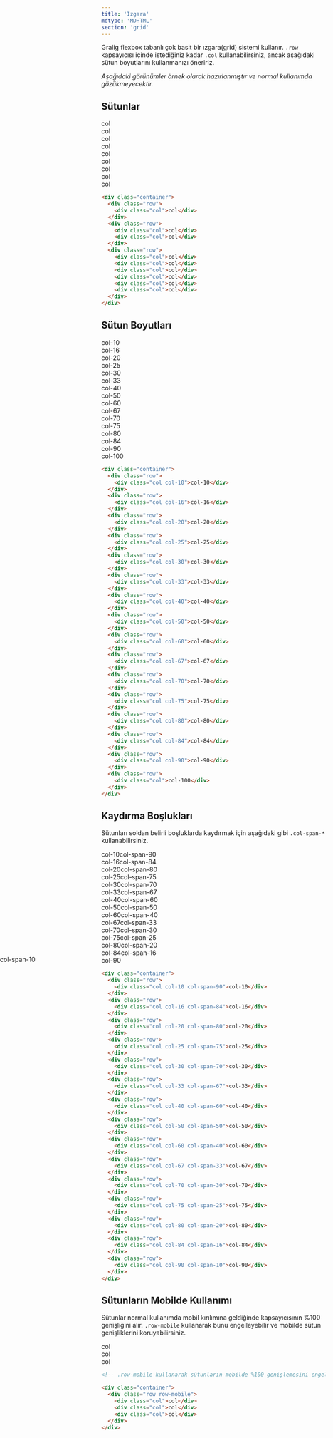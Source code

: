 ```yaml
---
title: 'Izgara'
mdtype: 'MDHTML'
section: 'grid'
---
```


Gralig flexbox tabanlı çok basit bir ızgara(grid) sistemi kullanır. `.row` kapsayıcısı içinde istediğiniz kadar `.col` kullanabilirsiniz, ancak aşağıdaki sütun boyutlarını kullanmanızı öneririz.

_Aşağıdaki görünümler örnek olarak hazırlanmıştır ve normal kullanımda gözükmeyecektir._

## Sütunlar

<div class="gra-s-wrapper">
  <div class="row">
    <div class="col">
      <span class="col-test">col</span>
    </div>
  </div>
  <div class="row">
    <div class="col">
      <span class="col-test">col</span>
    </div>
    <div class="col">
      <span class="col-test">col</span>
    </div>
  </div>
  <div class="row">
    <div class="col">
      <span class="col-test">col</span>
    </div>
    <div class="col">
      <span class="col-test">col</span>
    </div>
    <div class="col">
      <span class="col-test">col</span>
    </div>
    <div class="col">
      <span class="col-test">col</span>
    </div>
    <div class="col">
      <span class="col-test">col</span>
    </div>
    <div class="col">
      <span class="col-test">col</span>
    </div>
  </div>
</div>

```html
<div class="container">
  <div class="row">
    <div class="col">col</div>
  </div>
  <div class="row">
    <div class="col">col</div>
    <div class="col">col</div>
  </div>
  <div class="row">
    <div class="col">col</div>
    <div class="col">col</div>
    <div class="col">col</div>
    <div class="col">col</div>
    <div class="col">col</div>
    <div class="col">col</div>
  </div>
</div>
```

## Sütun Boyutları

<div class="gra-s-wrapper">
  <div class="row">
    <div class="col col-10">
      <span class="col-test">col-10</span>
    </div>
  </div>
  <div class="row">
    <div class="col col-16">
      <span class="col-test">col-16</span>
    </div>
  </div>
  <div class="row">
    <div class="col col-20">
      <span class="col-test">col-20</span>
    </div>
  </div>
  <div class="row">
    <div class="col col-25">
      <span class="col-test">col-25</span>
    </div>
  </div>
  <div class="row">
    <div class="col col-30">
      <span class="col-test">col-30</span>
    </div>
  </div>
  <div class="row">
    <div class="col col-33">
      <span class="col-test">col-33</span>
    </div>
  </div>
  <div class="row">
    <div class="col col-40">
      <span class="col-test">col-40</span>
    </div>
  </div>
  <div class="row">
    <div class="col col-50">
      <span class="col-test">col-50</span>
    </div>
  </div>
  <div class="row">
    <div class="col col-60">
      <span class="col-test">col-60</span>
    </div>
  </div>
  <div class="row">
    <div class="col col-67">
      <span class="col-test">col-67</span>
    </div>
  </div>
  <div class="row">
    <div class="col col-70">
      <span class="col-test">col-70</span>
    </div>
  </div>
  <div class="row">
    <div class="col col-75">
      <span class="col-test">col-75</span>
    </div>
  </div>
  <div class="row">
    <div class="col col-80">
      <span class="col-test">col-80</span>
    </div>
  </div>
  <div class="row">
    <div class="col col-84">
      <span class="col-test">col-84</span>
    </div>
  </div>
  <div class="row">
    <div class="col col-90">
      <span class="col-test">col-90</span>
    </div>
  </div>
  <div class="row">
    <div class="col">
      <span class="col-test">col-100</span>
    </div>
  </div>
</div>

```html
<div class="container">
  <div class="row">
    <div class="col col-10">col-10</div>
  </div>
  <div class="row">
    <div class="col col-16">col-16</div>
  </div>
  <div class="row">
    <div class="col col-20">col-20</div>
  </div>
  <div class="row">
    <div class="col col-25">col-25</div>
  </div>
  <div class="row">
    <div class="col col-30">col-30</div>
  </div>
  <div class="row">
    <div class="col col-33">col-33</div>
  </div>
  <div class="row">
    <div class="col col-40">col-40</div>
  </div>
  <div class="row">
    <div class="col col-50">col-50</div>
  </div>
  <div class="row">
    <div class="col col-60">col-60</div>
  </div>
  <div class="row">
    <div class="col col-67">col-67</div>
  </div>
  <div class="row">
    <div class="col col-70">col-70</div>
  </div>
  <div class="row">
    <div class="col col-75">col-75</div>
  </div>
  <div class="row">
    <div class="col col-80">col-80</div>
  </div>
  <div class="row">
    <div class="col col-84">col-84</div>
  </div>
  <div class="row">
    <div class="col col-90">col-90</div>
  </div>
  <div class="row">
    <div class="col">col-100</div>
  </div>
</div>
```

## Kaydırma Boşlukları

Sütunları soldan belirli boşluklarda kaydırmak için aşağıdaki gibi `.col-span-*` kullanabilirsiniz.

<div class="gra-s-wrapper">
  <div class="row">
    <div class="col col-10 col-span-90">
      <span class="col-test">col-10</span
      ><span class="col-test span span90">col-span-90</span>
    </div>
  </div>
  <div class="row">
    <div class="col col-16 col-span-84">
      <span class="col-test">col-16</span
      ><span class="col-test span span84">col-span-84</span>
    </div>
  </div>
  <div class="row">
    <div class="col col-20 col-span-80">
      <span class="col-test">col-20</span
      ><span class="col-test span span80">col-span-80</span>
    </div>
  </div>
  <div class="row">
    <div class="col col-25 col-span-75">
      <span class="col-test">col-25</span
      ><span class="col-test span span75">col-span-75</span>
    </div>
  </div>
  <div class="row">
    <div class="col col-30 col-span-70">
      <span class="col-test">col-30</span
      ><span class="col-test span span70">col-span-70</span>
    </div>
  </div>
  <div class="row">
    <div class="col col-33 col-span-67">
      <span class="col-test">col-33</span
      ><span class="col-test span span67">col-span-67</span>
    </div>
  </div>
  <div class="row">
    <div class="col col-40 col-span-60">
      <span class="col-test">col-40</span
      ><span class="col-test span span60">col-span-60</span>
    </div>
  </div>
  <div class="row">
    <div class="col col-50 col-span-50">
      <span class="col-test">col-50</span
      ><span class="col-test span span50">col-span-50</span>
    </div>
  </div>
  <div class="row">
    <div class="col col-60 col-span-40">
      <span class="col-test">col-60</span
      ><span class="col-test span span40">col-span-40</span>
    </div>
  </div>
  <div class="row">
    <div class="col col-67 col-span-33">
      <span class="col-test">col-67</span
      ><span class="col-test span span33">col-span-33</span>
    </div>
  </div>
  <div class="row">
    <div class="col col-70 col-span-30">
      <span class="col-test">col-70</span
      ><span class="col-test span span30">col-span-30</span>
    </div>
  </div>
  <div class="row">
    <div class="col col-75 col-span-25">
      <span class="col-test">col-75</span
      ><span class="col-test span span25">col-span-25</span>
    </div>
  </div>
  <div class="row">
    <div class="col col-80 col-span-20">
      <span class="col-test">col-80</span
      ><span class="col-test span span20">col-span-20</span>
    </div>
  </div>
  <div class="row">
    <div class="col col-84 col-span-16">
      <span class="col-test">col-84</span
      ><span class="col-test span span16">col-span-16</span>
    </div>
  </div>
  <div class="row">
    <div class="col col-90 col-span-10">
      <span class="col-test">col-90</span
      ><span class="col-test span span10">
      <span style="position: absolute; line-height:1; left: 0">col-span-10</span></span>
    </div>
  </div>
</div>

```html
<div class="container">
  <div class="row">
    <div class="col col-10 col-span-90">col-10</div>
  </div>
  <div class="row">
    <div class="col col-16 col-span-84">col-16</div>
  </div>
  <div class="row">
    <div class="col col-20 col-span-80">col-20</div>
  </div>
  <div class="row">
    <div class="col col-25 col-span-75">col-25</div>
  </div>
  <div class="row">
    <div class="col col-30 col-span-70">col-30</div>
  </div>
  <div class="row">
    <div class="col col-33 col-span-67">col-33</div>
  </div>
  <div class="row">
    <div class="col col-40 col-span-60">col-40</div>
  </div>
  <div class="row">
    <div class="col col-50 col-span-50">col-50</div>
  </div>
  <div class="row">
    <div class="col col-60 col-span-40">col-60</div>
  </div>
  <div class="row">
    <div class="col col-67 col-span-33">col-67</div>
  </div>
  <div class="row">
    <div class="col col-70 col-span-30">col-70</div>
  </div>
  <div class="row">
    <div class="col col-75 col-span-25">col-75</div>
  </div>
  <div class="row">
    <div class="col col-80 col-span-20">col-80</div>
  </div>
  <div class="row">
    <div class="col col-84 col-span-16">col-84</div>
  </div>
  <div class="row">
    <div class="col col-90 col-span-10">col-90</div>
  </div>
</div>
```

## Sütunların Mobilde Kullanımı

Sütunlar normal kullanımda mobil kırılımına geldiğinde kapsayıcısının %100 genişliğini alır. `.row-mobile` kullanarak bunu engelleyebilir ve mobilde sütun genişliklerini koruyabilirsiniz.

<div class="gra-s-wrapper">
  <div class="row row-mobile">
    <div class="col ">
      <span class="col-test">col</span>
    </div>
    <div class="col ">
      <span class="col-test">col</span>
    </div>
    <div class="col ">
      <span class="col-test">col</span>
    </div>
  </div>
</div>

```html
<!-- .row-mobile kullanarak sütunların mobilde %100 genişlemesini engelleyebilirsiniz -->

<div class="container">
  <div class="row row-mobile">
    <div class="col">col</div>
    <div class="col">col</div>
    <div class="col">col</div>
  </div>
</div>
```